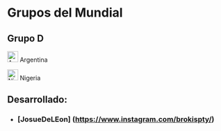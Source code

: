 # Grupos del Mundial

## Grupo D
<img alt="Argentina" src="http://flags.fmcdn.net/data/flags/w580/ar.png" width="25" height="25"> Argentina 

<img alt="Nigeria" src="http://flags.fmcdn.net/data/flags/w580/ng.png" width="25" height="25"> Nigeria 


## Desarrollado:

- ### [JosueDeLEon] (https://www.instagram.com/brokispty/) 
